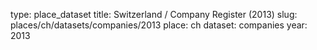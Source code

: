 type: place_dataset
title: Switzerland / Company Register (2013)
slug: places/ch/datasets/companies/2013
place: ch
dataset: companies
year: 2013
